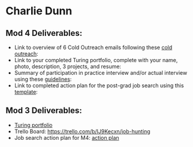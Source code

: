 # Charlie Dunn

## Mod 4 Deliverables:
* Link to overview of 6 Cold Outreach emails following these [cold outreach](https://gist.github.com/dunncl15/0c028f7483efcfb117c67a4d48e4bee2):
* Link to your completed Turing portfolio, complete with your name, photo, description, 3 projects, and resume: 
* Summary of participation in practice interview and/or actual interview using these [guidelines](https://github.com/turingschool/career-development-curriculum/blob/master/module_four/interview_practice_reflection_guidelines.md):
* Link to completed action plan for the post-grad job search using this [template](https://github.com/turingschool/career-development-curriculum/blob/master/module_four/post_grad_plan.md):

## Mod 3 Deliverables:

* [Turing portfolio](https://www.turing.io/alumni/charlie-dunn)
* Trello Board: https://trello.com/b/IJ9Kecxn/job-hunting
* Job search action plan for M4: [action plan](https://gist.github.com/dunncl15/56ff5e0bb87d76c52351690cf19387ba)
